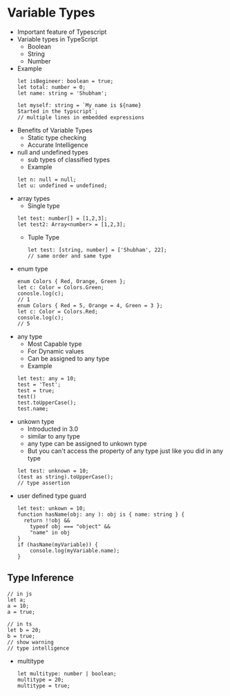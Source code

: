 # Variable Types
- Important feature of Typescript
- Variable types in TypeScript
  + Boolean
  + String
  + Number
- Example
  ```
  let isBegineer: boolean = true;
  let total: number = 0;
  let name: string = 'Shubham';

  let myself: string = `My name is ${name}
  Started in the typscript`;
  // multiple lines in embedded expressions
  ```
- Benefits of Variable Types
  + Static type checking
  + Accurate Intelligence
- null and undefined types
  + sub types of classified types
  + Example
  ```
  let n: null = null;
  let u: undefined = undefined;
  ```
- array types
  + Single type
   ```
   let test: number[] = [1,2,3];
   let test2: Array<number> = [1,2,3];
   ```
  + Tuple Type
    ```
    let test: [string, number] = ['Shubham', 22];
    // same order and same type
    ```
- enum type
  ```
  enum Colors { Red, Orange, Green };
  let c: Color = Colors.Green;
  conosle.log(c);
  // 1
  enum Colors { Red = 5, Orange = 4, Green = 3 };
  let c: Color = Colors.Red;
  console.log(c);
  // 5
- any type
  + Most Capable type
  + For Dynamic values
  + Can be assigned to any type
  + Example
  ```
  let test: any = 10;
  test = 'Test';
  test = true;
  test()
  test.toUpperCase();
  test.name;
  ```
- unkown type
  + Introducted in 3.0
  + similar to any type
  + any type can be assigned to unkown type
  + But you can't access the property of any type just like you did in any type
  ```
  let test: unknown = 10;
  (test as string).toUpperCase();
  // type assertion
  ```
- user defined type guard
  ```
  let test: unkown = 10;
  function hasName(obj: any ): obj is { name: string } {
    return !!obj &&
      typeof obj === "object" &&
      "name" in obj
  }
  if (hasName(myVariable)) {
      console.log(myVariable.name);
  }
  ```

## Type Inference

```
// in js
let a;
a = 10;
a = true;

// in ts
let b = 20;
b = true;
// show warning
// type intelligence
```
- multitype
  ```
  let multitype: number | boolean;
  multitype = 20;
  multitype = true;
  ```


